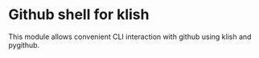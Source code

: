 # Github shell for klish

This module allows convenient CLI interaction with github using klish and pygithub.
